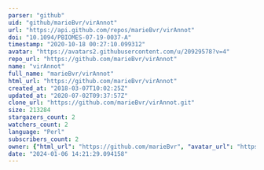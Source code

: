 ```yaml
---
parser: "github"
uid: "github/marieBvr/virAnnot"
url: "https://api.github.com/repos/marieBvr/virAnnot"
doi: "10.1094/PBIOMES-07-19-0037-A"
timestamp: "2020-10-18 00:27:10.099312"
avatar: "https://avatars2.githubusercontent.com/u/20929578?v=4"
repo_url: "https://github.com/marieBvr/virAnnot"
name: "virAnnot"
full_name: "marieBvr/virAnnot"
html_url: "https://github.com/marieBvr/virAnnot"
created_at: "2018-03-07T10:02:25Z"
updated_at: "2020-07-02T09:37:57Z"
clone_url: "https://github.com/marieBvr/virAnnot.git"
size: 213284
stargazers_count: 2
watchers_count: 2
language: "Perl"
subscribers_count: 2
owner: {"html_url": "https://github.com/marieBvr", "avatar_url": "https://avatars2.githubusercontent.com/u/20929578?v=4", "login": "marieBvr", "type": "User"}
date: "2024-01-06 14:21:29.094158"
---
```

